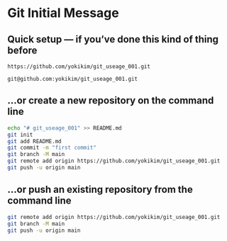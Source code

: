 # Git Initial Message

## Quick setup — if you’ve done this kind of thing before

`https://github.com/yokikim/git_useage_001.git`

`git@github.com:yokikim/git_useage_001.git`

## …or create a new repository on the command line

```bash
echo "# git_useage_001" >> README.md
git init
git add README.md
git commit -m "first commit"
git branch -M main
git remote add origin https://github.com/yokikim/git_useage_001.git
git push -u origin main
```

## …or push an existing repository from the command line

```bash
git remote add origin https://github.com/yokikim/git_useage_001.git
git branch -M main
git push -u origin main
```
